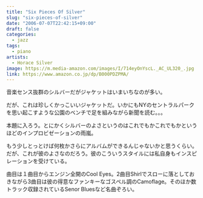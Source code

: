 ```yaml
---
title: "Six Pieces Of Silver"
slug: "six-pieces-of-silver"
date: "2006-07-07T22:42:15+09:00"
draft: false
categories: 
  - jazz
tags:
  - piano
artists:
  - Horace Silver
image: https://m.media-amazon.com/images/I/714eyOnYscL._AC_UL320_.jpg
link: https://www.amazon.co.jp/dp/B000PDZPMA/
---
```

音楽センス抜群のシルバーだがジャケットはいまいちなのが多い。
<!--more-->
だが、これは珍しくかっこいいジャケットだ。いかにもNYのセントラルパークを思い起こすような公園のベンチで足を組みながら新聞を読む。。。 

本題に入ろう。とにかくシルバーのよさというのはこれでもかこれでもかというほどのインプロビゼーションの雨嵐。

もう少しとっとけば何枚かさらにアルバムができるんじゃないかと思うくらい。だが、これが彼のよさなのだろう。彼のこういうスタイルには私自身もインスピレーションを受けている。 

曲目は１曲目からエンジン全開のCool Eyes。2曲目Shirlでスローに落としておきながら3曲目は彼の得意なファンキーなゴスペル調のCamoflage。そのほか数トラック収録されているSenor Bluesなど名曲ぞろい。
